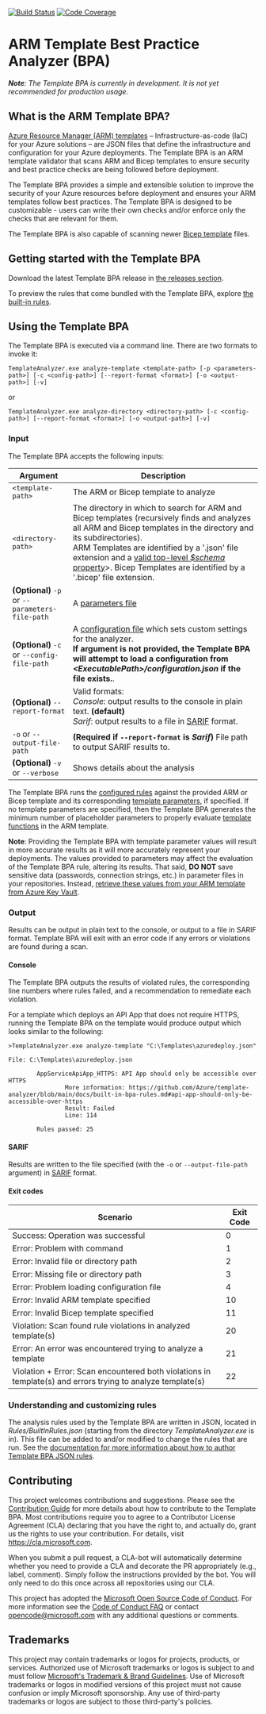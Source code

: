 [![Build Status](https://dev.azure.com/azure/template-analyzer/_apis/build/status/BuildAndTest?branchName=main)](https://dev.azure.com/azure/template-analyzer/_build/latest?definitionId=91&branchName=main)
[![Code Coverage](https://shields.io/azure-devops/coverage/azure/template-analyzer/91)](https://dev.azure.com/azure/template-analyzer/_build/latest?definitionId=91&branchName=main)

# ARM Template Best Practice Analyzer (BPA)
***Note**: The Template BPA is currently in development. It is not yet recommended for production usage.*

## What is the ARM Template BPA?
[Azure Resource Manager (ARM) templates](https://docs.microsoft.com/azure/azure-resource-manager/templates/overview) – Infrastructure-as-code (IaC) for your Azure solutions – are JSON files that define the infrastructure and configuration for your Azure deployments. The Template BPA is an ARM template validator that scans ARM and Bicep templates to ensure security and best practice checks are being followed before deployment.

The Template BPA provides a simple and extensible solution to improve the security of your Azure resources before deployment and ensures your ARM templates follow best practices. The Template BPA is designed to be customizable - users can write their own checks and/or enforce only the checks that are relevant for them.

The Template BPA is also capable of scanning newer [Bicep template](https://docs.microsoft.com/azure/azure-resource-manager/bicep/) files.

## Getting started with the Template BPA
Download the latest Template BPA release in [the releases section](https://github.com/Azure/template-analyzer/releases).

To preview the rules that come bundled with the Template BPA, explore [the built-in rules](docs/built-in-bpa-rules.md).

## Using the Template BPA
The Template BPA is executed via a command line.  There are two formats to invoke it:

`TemplateAnalyzer.exe analyze-template <template-path> [-p <parameters-path>] [-c <config-path>] [--report-format <format>] [-o <output-path>] [-v]`

or

`TemplateAnalyzer.exe analyze-directory <directory-path> [-c <config-path>] [--report-format <format>] [-o <output-path>] [-v]`

### Input
The Template BPA accepts the following inputs:

Argument | Description
--- | ---
`<template-path>` | The ARM or Bicep template to analyze
`<directory-path>` | The directory in which to search for ARM and Bicep templates (recursively finds and analyzes all ARM and Bicep templates in the directory and its subdirectories).<br/>ARM Templates are identified by a '.json' file extension and a [valid top-level *$schema* property](https://docs.microsoft.com/azure/azure-resource-manager/templates/syntax#template-format)>. Bicep Templates are identified by a '.bicep' file extension.
**(Optional)** `-p` or `--parameters-file-path` | A [parameters file](https://docs.microsoft.com/azure/azure-resource-manager/templates/parameter-files)
**(Optional)** `-c` or `--config-file-path` | A [configuration file](docs/customizing-evaluation-outputs.md) which sets custom settings for the analyzer.<br/>**If argument is not provided, the Template BPA will attempt to load a configuration from *<_ExecutablePath_>/configuration.json* if the file exists.**.
**(Optional)** `--report-format` | Valid formats:<br/>*Console*: output results to the console in plain text. **(default)**<br/>*Sarif*: output results to a file in [SARIF](https://sarifweb.azurewebsites.net) format.
`-o` or `--output-file-path` | **(Required if `--report-format` is *Sarif*)**  File path to output SARIF results to.
**(Optional)** `-v` or `--verbose` | Shows details about the analysis

 The Template BPA runs the [configured rules](#understanding-and-customizing-rules) against the provided ARM or Bicep template and its corresponding [template parameters](https://docs.microsoft.com/azure/azure-resource-manager/templates/parameter-files), if specified. If no template parameters are specified, then the Template BPA generates the minimum number of placeholder parameters to properly evaluate [template functions](https://docs.microsoft.com/azure/azure-resource-manager/templates/template-functions) in the ARM template.

**Note**: Providing the Template BPA with template parameter values will result in more accurate results as it will more accurately represent your deployments. The values provided to parameters may affect the evaluation of the Template BPA rule, altering its results. That said, **DO NOT** save sensitive data (passwords, connection strings, etc.) in parameter files in your repositories. Instead, [retrieve these values from  your ARM template from Azure Key Vault](https://docs.microsoft.com/azure/azure-resource-manager/templates/key-vault-parameter?tabs=azure-cli#reference-secrets-with-static-id).

### Output
Results can be output in plain text to the console, or output to a file in SARIF format. Template BPA will exit with an error code if any errors or violations are found during a scan.

#### Console
The Template BPA outputs the results of violated rules, the corresponding line numbers where rules failed, and a recommendation to remediate each violation.

For a template which deploys an API App that does not require HTTPS, running the Template BPA on the template would produce output which looks similar to the following:
```
>TemplateAnalyzer.exe analyze-template "C:\Templates\azuredeploy.json"

File: C:\Templates\azuredeploy.json

        AppServiceApiApp_HTTPS: API App should only be accessible over HTTPS
                More information: https://github.com/Azure/template-analyzer/blob/main/docs/built-in-bpa-rules.md#api-app-should-only-be-accessible-over-https
                Result: Failed
                Line: 114

        Rules passed: 25
```

#### SARIF
Results are written to the file specified (with the `-o` or `--output-file-path` argument) in [SARIF](https://sarifweb.azurewebsites.net) format.

#### Exit codes
| Scenario      | Exit Code |
| ----------- | ----------- |
| Success: Operation was successful | 0 |
| Error: Problem with command | 1 |
| Error: Invalid file or directory path | 2 |
| Error: Missing file or directory path | 3 |
| Error: Problem loading configuration file | 4 |
| Error: Invalid ARM template specified | 10 |
| Error: Invalid Bicep template specified | 11 |
| Violation: Scan found rule violations in analyzed template(s) | 20 |
| Error: An error was encountered trying to analyze a template | 21 |
| Violation + Error: Scan encountered both violations in template(s) and errors trying to analyze template(s) | 22 |

### Understanding and customizing rules
The analysis rules used by the Template BPA are written in JSON, located in *Rules/BuiltInRules.json* (starting from the directory *TemplateAnalyzer.exe* is in). This file can be added to and/or modified to change the rules that are run. See the [documentation for more information about how to author Template BPA JSON rules](./docs/authoring-json-rules.md).

## Contributing
This project welcomes contributions and suggestions. Please see the [Contribution Guide](./CONTRIBUTING.md) for more details about how to contribute to the Template BPA. Most contributions require you to
agree to a Contributor License Agreement (CLA) declaring that you have the right to,
and actually do, grant us the rights to use your contribution. For details, visit
https://cla.microsoft.com.

When you submit a pull request, a CLA-bot will automatically determine whether you need
to provide a CLA and decorate the PR appropriately (e.g., label, comment). Simply follow the
instructions provided by the bot. You will only need to do this once across all repositories using our CLA.

This project has adopted the [Microsoft Open Source Code of Conduct](https://opensource.microsoft.com/codeofconduct/).
For more information see the [Code of Conduct FAQ](https://opensource.microsoft.com/codeofconduct/faq/)
or contact [opencode@microsoft.com](mailto:opencode@microsoft.com) with any additional questions or comments.

## Trademarks
This project may contain trademarks or logos for projects, products, or services. Authorized use of Microsoft trademarks or logos is subject to and must follow [Microsoft's Trademark & Brand Guidelines](https://www.microsoft.com/legal/intellectualproperty/trademarks/usage/general). Use of Microsoft trademarks or logos in modified versions of this project must not cause confusion or imply Microsoft sponsorship. Any use of third-party trademarks or logos are subject to those third-party's policies.
